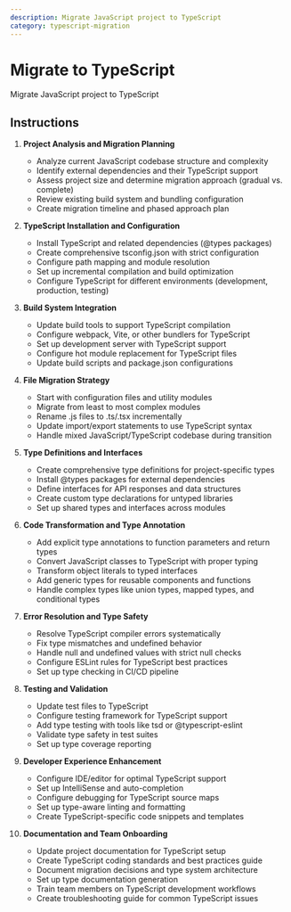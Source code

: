 ```yaml
---
description: Migrate JavaScript project to TypeScript
category: typescript-migration
---
```


# Migrate to TypeScript

Migrate JavaScript project to TypeScript

## Instructions

1. **Project Analysis and Migration Planning**
   - Analyze current JavaScript codebase structure and complexity
   - Identify external dependencies and their TypeScript support
   - Assess project size and determine migration approach (gradual vs. complete)
   - Review existing build system and bundling configuration
   - Create migration timeline and phased approach plan

2. **TypeScript Installation and Configuration**
   - Install TypeScript and related dependencies (@types packages)
   - Create comprehensive tsconfig.json with strict configuration
   - Configure path mapping and module resolution
   - Set up incremental compilation and build optimization
   - Configure TypeScript for different environments (development, production, testing)

3. **Build System Integration**
   - Update build tools to support TypeScript compilation
   - Configure webpack, Vite, or other bundlers for TypeScript
   - Set up development server with TypeScript support
   - Configure hot module replacement for TypeScript files
   - Update build scripts and package.json configurations

4. **File Migration Strategy**
   - Start with configuration files and utility modules
   - Migrate from least to most complex modules
   - Rename .js files to .ts/.tsx incrementally
   - Update import/export statements to use TypeScript syntax
   - Handle mixed JavaScript/TypeScript codebase during transition

5. **Type Definitions and Interfaces**
   - Create comprehensive type definitions for project-specific types
   - Install @types packages for external dependencies
   - Define interfaces for API responses and data structures
   - Create custom type declarations for untyped libraries
   - Set up shared types and interfaces across modules

6. **Code Transformation and Type Annotation**
   - Add explicit type annotations to function parameters and return types
   - Convert JavaScript classes to TypeScript with proper typing
   - Transform object literals to typed interfaces
   - Add generic types for reusable components and functions
   - Handle complex types like union types, mapped types, and conditional types

7. **Error Resolution and Type Safety**
   - Resolve TypeScript compiler errors systematically
   - Fix type mismatches and undefined behavior
   - Handle null and undefined values with strict null checks
   - Configure ESLint rules for TypeScript best practices
   - Set up type checking in CI/CD pipeline

8. **Testing and Validation**
   - Update test files to TypeScript
   - Configure testing framework for TypeScript support
   - Add type testing with tools like tsd or @typescript-eslint
   - Validate type safety in test suites
   - Set up type coverage reporting

9. **Developer Experience Enhancement**
   - Configure IDE/editor for optimal TypeScript support
   - Set up IntelliSense and auto-completion
   - Configure debugging for TypeScript source maps
   - Set up type-aware linting and formatting
   - Create TypeScript-specific code snippets and templates

10. **Documentation and Team Onboarding**
    - Update project documentation for TypeScript setup
    - Create TypeScript coding standards and best practices guide
    - Document migration decisions and type system architecture
    - Set up type documentation generation
    - Train team members on TypeScript development workflows
    - Create troubleshooting guide for common TypeScript issues